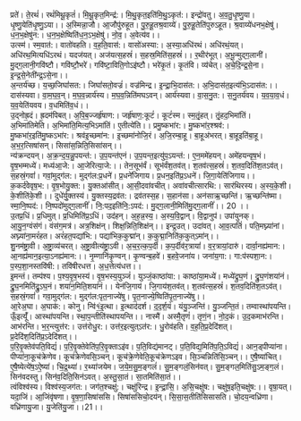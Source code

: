 

  
प्रते॑। ते॒रथं॑। रथं॑मिथू॒कृतं॑। मि॒थू॒कृत॒मिन्द्र॑:। मि॒थु॒कृत॒इति॑मि॒थु॒ऽकृत॑:। इन्द्रो॑वतु। अ॒व॒तु॒धृ॒ष्णु॒या। धृ॒ष्णु॒येति॑धृ॒ष्णु॒ऽया।। अ॒स्मिन्ना॒जौ। आ॒जौपु॑रुहूत। पु॒रु॒हू॒तश्र॒वाय्ये॑। पु॒रु॒हू॒तेति॑पुरुऽहूत। श्र॒वाय्ये॑धनभ॒क्षेषु॑। ध॒न॒भ॒क्षेषु॑न:। ध॒न॒भ॒क्षेष्विति॑ध॒न॒ऽभ॒क्षेषु॑। नो॒व॒। अ॒वेत्य॑व।।  
उत्स्म॑। स्म॒वात॑:। वातो॑वहति। व॒ह॒ति॒वास॑:। वासो॑अस्या:। अ॒स्या॒अधि॑रथं। अधि॑रथं॒यत्। अधि॑रथ॒मित्यधि॑ऽरथं। यदज॑यत्। अज॑यत्स॒हस्रं॑। स॒हस्र॒मिति॑स॒हस्रं॑।। र॒थीर॑भूत्। अ॒भू॒न्मुद्ग॒लानी॑। मु॒द्ग॒लानी॒गवि॑ष्टौ। गवि॑ष्टौ॒भरे॑। गवि॑ष्टा॒विति॒गोऽइ॑ष्टौ। भरे॑कृ॒तं। कृ॒तंवि। व्य॑चेत्। अ॒चे॒दि॒न्द्र॒से॒ना। इ॒न्द्र॒से॒नेती॑न्द्र॒ऽसे॒ना।।  
अ॒न्तर्य॑च्छ। य॒च्छ॒जिघां॑सत:। जिघां॑सतो॒वज्रं॑। वज्र॑मिन्द्र। इ॒न्द्रा॒भि॒दास॑त:। अ॒भि॒दास॑त॒इत्य॑भि॒ऽदास॑त:।। दास॑स्यवा। वा॒म॒घ॒व॒न्। म॒घ॒व॒न्नार्य॑स्य। म॒घ॒व॒न्निति॑मघऽवन्। आर्य॑स्यवा। वा॒स॒नु॒त:। स॒नु॒तर्य॑वय। य॒व॒या॒व॒धं। य॒व॒येति॑यवय। व॒धमिति॑व॒धं।।  
उ॒द्नोह्र॒दं। ह्र॒दम॑पिबत्। अ॒पि॒ब॒ज्जर्हृ॑षाण:। जर्हृ॑षाण॒:कूटं॑। कूटं॑स्म। स्म॒तृं॒हत्। तृं॒हद॒भिमा॑तिं। अ॒भिमा॑तिमेति। अ॒भिमा॑ति॒मित्य॒भिऽमा॑तिं। ए॒तीत्ये॑ति।। प्रमु॒ष्कभा॑र:। मु॒ष्कभा॑र॒श्श्रव॑:। मु॒ष्कभा॑र॒इति॑मु॒ष्कऽभा॑र:। श्रव॑इ॒च्छमा॑न:। इ॒च्छमा॑नोजि॒रं। अ॒जि॒रम्बा॒हू। बा॒हूअ॑भरत्। बा॒हूइति॑बा॒हू। अ॒भ॒र॒त्सिषा॑सन्। सिसा॑स॒न्निति॒सिसा॑सन्।।  
न्य॑क्रन्दयन्। अ॒क्र॒न्द॒य॒न्नु॒पयन्त॑:। उ॒प॒यन्त॑एनं। उ॒प॒यन्त॒इत्यु॑प॒ऽयन्त॑:। ए॒न॒ममे॑हयन्। अमे॑हयन्वृष॒भं। वृ॒ष॒भम्मध्ये॑। मध्य॑आ॒जे:। आ॒जेरित्या॒जे:।। तेन॒सूभ॑र्वं। सूभ॑र्वंश॒तव॑त्। श॒तव॑त्स॒हस्रं॑। श॒तव॒दिति॑श॒तऽव॑त्। स॒हस्रं॒गवां॑। गवां॒मुद्ग॑ल:। मुद्ग॑ल:प्र॒धने॑। प्र॒धने॑जिगाय। प्र॒धन॒इति॑प्र॒ऽधने॑। जि॒गा॒येति॑जिगाय।।  
क॒कर्द॑वेवृष॒भ:। वृ॒ष॒भोयु॒क्त:। यु॒क्तआ॑सीत्। आ॒सी॒दवा॑वचीत्। अवा॑वचीत्सारथि:। सार॑थिरस्य। अ॒स्य॒के॒शी। के॒शीति॑के॒शी।। दुधे॑र्यु॒क्तस्य॑। यु॒क्तस्य॒द्रव॑त:। द्रव॑तस्स॒ह। स॒हान॑सा। अन॑साऋ॒च्छन्ति॑। ऋ॒च्छन्ति॑ष्मा। स्मा॒नि॒ष्पद॑:। नि॒ष्पदो॑मुद्ग॒लानीं॑। नि॒:पद॒इति॑नि॒:ऽपद॑:। मु॒द्ग॒लानी॒मिति॑मु॒द्ग॒लानीं॑।। 20 ।।  
उ॒तप्र॒धिं। प्र॒धिमुत्। प्र॒धिमिति॑प्र॒ऽधिं। उद॑हन्। अ॒ह॒न्न॒स्य॒। अ॒स्य॒वि॒द्वान्। वि॒द्वानुप॑। उपा॑युनक्। आ॒यु॒न॒ग्वंस॑गं। वंस॑ग॒मत्र॑। अत्र॒शिक्ष॑न्। शिक्ष॒न्निति॒शिक्ष॑न्।। इन्द्र॒उत्। उदा॑वत्। आ॒व॒त्पतिं॑। पति॒मघ्न्या॑नां। अघ्न्या॑ना॒मरं॑हत। अरं॑हत॒पद्या॑भि:। पद्या॑भिक॒कुद्मा॑न्। क॒कुद्मा॒निति॑क॒कुत्ऽमा॑न्।।  
शु॒नम॑ष्ट्रा॒वी। अ॒ष्ट्रा॒व्य॑चरत्। अ॒ष्ट्रा॒वीत्य॑ष्ट्रा॒ऽवी। अ॒च॒र॒त्क॒प॒र्दी। क॒प॒र्दीव॑र॒त्रायां॑। व॒र॒त्रायां॒दारु॑। दार्वा॒नह्य॑मान:। आ॒नह्य॑मान॒इत्या॒ऽनह्य॑मान:।। नृ॒म्णानि॑कृ॒ण्वन्। कृ॒ण्वन्ब॒हवे॑। ब॒हवे॒जना॑य। जना॑य॒गा:। गा:प॑स्पशा॒न:। प॒स्प॒शा॒नस्तवि॑षी:। तवि॑षीरधत्त। अ॒ध॒त्तेत्य॑धत्त।।  
इ॒मन्तं। तम्प॑श्य। प॒श्य॒वृ॒ष॒भस्य॑। वृ॒ष॒भस्य॒युञ्जं॑। युञ्जं॒काष्ठा॑या:। काष्ठा॑या॒मध्ये॑। मध्ये॑द्रुघ॒णं। द्रु॒घ॒णंशया॑नं। द्रु॒घ॒नमिति॑द्रु॒ऽघ॒नं। शया॑न॒मिति॒शया॑नं।। येन॑जि॒गाय॑। जि॒गाय॑श॒तव॑त्। श॒तव॑त्स॒हस्रं॑। श॒तव॒दिति॑श॒तऽव॑त्। स॒हस्रं॒गवां॑। गवा॒मुद्ग॑ल:। मुद्ग॑ल:पृत॒नाज्ये॑षु। पृ॒त॒नाज्ये॒ष्विति॑पृ॒त॒नाज्ये॑षु।।  
आ॒रेअ॒घा। अ॒घाक॑:। कोनु। न्वि॑१॒॑इ॒त्था। इ॒त्थाद॑दर्श। द॒द॒र्श॒यं। यंयु॒ञ्जन्ति॑। यु॒ञ्जन्ति॒तं। तम्वास्था॑पयन्ति। ऊँ॒इत्यूँ॑। आस्था॑पयन्ति। स्था॒प॒न्तीति॑स्थापयन्ति।। नास्मै॑। अस्मै॒तृणं॑। तृणं॒न। नो॒द॒कं। उ॒द॒कमाभ॑रन्ति। आभ॑रन्ति। भ॒र॒न्त्युत्त॑र:। उत्त॑रोधु॒र:। उत्त॑र॒इत्युत्ऽत॑र:। धु॒रोव॑हति। व॒ह॒ति॒प्र॒देदि॑शत्। प्र॒देदि॑श॒दिति॑प्र॒ऽदेदि॑शत्।।  
प॒रि॒वृ॒क्तेव॑पति॒विद्यं॑। प॒रि॒वृ॒क्तेवेति॑प॒रि॒वृ॒क्ताऽइ॑व। प॒ति॒विद्य॑मानट्। प॒ति॒विद्य॒मिति॑प॒ति॒ऽविद्यं॑। आन॒ड्पीप्या॑ना। पीप्या॑ना॒कूच॑क्रेणेव। कूच॑क्रेणेवसि॒ञ्चन्। कूच॑क्रे॒णेवेति॒कूच॑क्रेणऽइव। सि॒ञ्चन्निति॑सि॒ञ्चन्।। ए॒षै॒ष्या॑चित्। ए॒षै॒ष्येत्ये॑ष॒ऽऐ॒ष्या॑। चि॒द्र॒थ्या॑। र॒थ्या॑जयेम। ज॒ये॒म॒सु॒म॒ङ्गलं॑। सु॒म॒ङ्गलं॒सिन॑वत्। सु॒म॒ङ्गल॒मिति॑सु॒ऽम॒ङ्ग॒लं। सिन॑वदस्तु। सिन॑व॒दिति॒सिन॑ऽवत्। अ॒स्तु॒सा॒तं। सा॒तमिति॑सा॒तं।।  
त्वंविश्व॑स्य। विश्व॑स्य॒जग॑त:। जग॑त॒श्चक्षु॑:। चक्षु॑रिन्द्र। इ॒न्द्रा॒सि॒। अ॒सि॒चक्षु॑ष:। चक्षु॑ष॒इति॒चक्षु॑ष:।। वृषा॒यत्। यदा॒जिं। आ॒जिंवृ॑षणा। वृ॒ष॒णा॒सिषा॑ससि। सिषा॑ससिचो॒दय॑न्। सि॒सा॒स॒तीति॑सिसासति। चो॒दय॒न्वध्रि॑णा। वध्रि॑णायु॒जा। यु॒जेति॑यु॒जा।।21।।  
